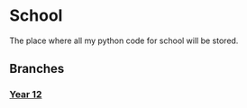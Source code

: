 # School
The place where all my python code for school will be stored. 

## Branches 
### [Year 12](../../tree/Year-12)
